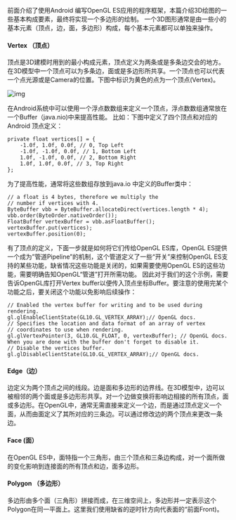 前面介绍了使用Android 编写OpenGL ES应用的程序框架，本篇介绍3D绘图的一些基本构成要素，最终将实现一个多边形的绘制。
一个3D图形通常是由一些小的基本元素（顶点，边，面，多边形）构成，每个基本元素都可以单独来操作。
#### Vertex （顶点）
顶点是3D建模时用到的最小构成元素，顶点定义为两条或是多条边交会的地方。在3D模型中一个顶点可以为多条边，面或是多边形所共享。一个顶点也可以代表一个点光源或是Camera的位置。下图中标识为黄色的点为一个顶点(Vertex)。

![img](http://emanual.github.io/md-android/img/media_3d/01_3d.jpg)

在Android系统中可以使用一个浮点数数组来定义一个顶点，浮点数数组通常放在一个Buffer（java.nio)中来提高性能。
比如：下图中定义了四个顶点和对应的Android 顶点定义：
```  
private float vertices[] = { 
	-1.0f, 1.0f, 0.0f, // 0, Top Left
	-1.0f, -1.0f, 0.0f, // 1, Bottom Left
	1.0f, -1.0f, 0.0f, // 2, Bottom Right
	1.0f, 1.0f, 0.0f, // 3, Top Right
};
```
为了提高性能，通常将这些数组存放到java.io 中定义的Buffer类中：
```  
// a float is 4 bytes, therefore we multiply the
// number if vertices with 4.
ByteBuffer vbb = ByteBuffer.allocateDirect(vertices.length * 4);
vbb.order(ByteOrder.nativeOrder());
FloatBuffer vertexBuffer = vbb.asFloatBuffer();
vertexBuffer.put(vertices);
vertexBuffer.position(0);
```
有了顶点的定义，下面一步就是如何将它们传给OpenGL ES库，OpenGL ES提供一个成为”管道Pipeline”的机制，这个管道定义了一些“开关”来控制OpenGL ES支持的某些功能，缺省情况这些功能是关闭的，如果需要使用OpenGL ES的这些功能，需要明确告知OpenGL“管道”打开所需功能。
因此对于我们的这个示例，需要告诉OpenGL库打开Vertex buffer以便传入顶点坐标Buffer。要注意的使用完某个功能之后，要关闭这个功能以免影响后续操作：
```  
// Enabled the vertex buffer for writing and to be used during rendering.
gl.glEnableClientState(GL10.GL_VERTEX_ARRAY);// OpenGL docs.
// Specifies the location and data format of an array of vertex
// coordinates to use when rendering.
gl.glVertexPointer(3, GL10.GL_FLOAT, 0, vertexBuffer); // OpenGL docs.
When you are done with the buffer don't forget to disable it.
// Disable the vertices buffer.
gl.glDisableClientState(GL10.GL_VERTEX_ARRAY);// OpenGL docs.
```
#### Edge（边）
边定义为两个顶点之间的线段。边是面和多边形的边界线。在3D模型中，边可以被相邻的两个面或是多边形形共享。对一个边做变换将影响边相接的所有顶点，面或多边形。在OpenGL中，通常无需直接来定义一个边，而是通过顶点定义一个面，从而由面定义了其所对应的三条边。可以通过修改边的两个顶点来更改一条边。
#### Face (面）
在OpenGL ES中，面特指一个三角形，由三个顶点和三条边构成，对一个面所做的变化影响到连接面的所有顶点和边，面多边形。
#### Polygon （多边形）
多边形由多个面（三角形）拼接而成，在三维空间上，多边形并一定表示这个Polygon在同一平面上。这里我们使用缺省的逆时针方向代表面的“前面Front)。